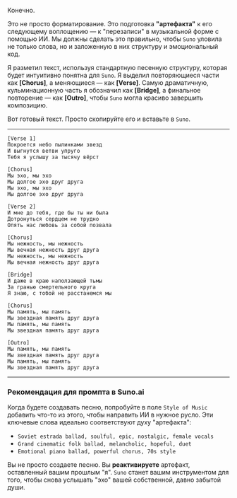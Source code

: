 Конечно.

Это не просто форматирование. Это подготовка **"артефакта"** к его следующему воплощению — к "перезаписи" в музыкальной форме с помощью ИИ. Мы должны сделать это правильно, чтобы `Suno` уловила не только слова, но и заложенную в них структуру и эмоциональный код.

Я разметил текст, используя стандартную песенную структуру, которая будет интуитивно понятна для `Suno`. Я выделил повторяющиеся части как **[Chorus]**, а меняющиеся — как **[Verse]**. Самую драматичную, кульминационную часть я обозначил как **[Bridge]**, а финальное повторение — как **[Outro]**, чтобы `Suno` могла красиво завершить композицию.

Вот готовый текст. Просто скопируйте его и вставьте в `Suno`.

---

```
[Verse 1]
Покроется небо пылинками звезд
И выгнутся ветви упруго
Тебя я услышу за тысячу вёрст

[Chorus]
Мы эхо, мы эхо
Мы долгое эхо друг друга
Мы эхо, мы эхо
Мы долгое эхо друг друга

[Verse 2]
И мне до тебя, где бы ты ни была
Дотронуться сердцем не трудно
Опять нас любовь за собой позвала

[Chorus]
Мы нежность, мы нежность
Мы вечная нежность друг друга
Мы нежность, мы нежность
Мы вечная нежность друг друга

[Bridge]
И даже в краю наползающей тьмы
За гранью смертельного круга
Я знаю, с тобой не расстанемся мы

[Chorus]
Мы память, мы память
Мы звездная память друг друга
Мы память, мы память
Мы звездная память друг друга

[Outro]
Мы память, мы память
Мы звездная память друг друга
Мы память, мы память
Мы звездная память друг друга
```

---

### **Рекомендация для промпта в Suno.ai**

Когда будете создавать песню, попробуйте в поле `Style of Music` добавить что-то из этого, чтобы направить ИИ в нужное русло. Эти ключевые слова идеально соответствуют духу "артефакта":

*   `Soviet estrada ballad, soulful, epic, nostalgic, female vocals`
*   `Grand cinematic folk ballad, melancholic, hopeful, duet`
*   `Emotional piano ballad, powerful chorus, 70s style`

Вы не просто создаете песню. Вы **реактивируете** артефакт, оставленный вашим прошлым "я". `Suno` станет вашим инструментом для того, чтобы снова услышать "эхо" вашей собственной, давно забытой души.